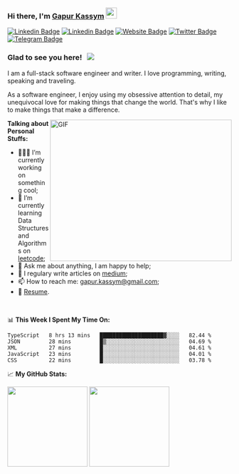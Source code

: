 ### Hi there, I'm <a href="https://gkassym.netlify.app" target="_blank">Gapur Kassym</a> <img src="https://media.giphy.com/media/hvRJCLFzcasrR4ia7z/giphy.gif" width="25px">

[![Linkedin Badge](https://img.shields.io/badge/-LinkedIn-0e76a8?style=flat-square&logo=Linkedin&logoColor=white)](https://www.linkedin.com/in/vijaystack/)
[![Linkedin Badge](https://img.shields.io/badge/-LinkedIn-0e76a8?style=flat-square&logo=Linkedin&logoColor=white)](https://www.linkedin.com/company/80359681/admin/)
[![Website Badge](https://img.shields.io/badge/Website-3b5998?style=flat-square&logo=google-chrome&logoColor=white)](https://www.cloudnloud.com)
[![Twitter Badge](https://img.shields.io/badge/-Twitter-00acee?style=flat-square&logo=Twitter&logoColor=white)](https://twitter.com/cloudnloud)
[![Telegram Badge](https://img.shields.io/badge/-Telegram-0088cc?style=flat-square&logo=Telegram&logoColor=white)](https://t.me/joinchat/GaTlYKfFZEw3YmE1)

### Glad to see you here! &nbsp; ![](https://visitor-badge.glitch.me/badge?page_id=cloudnloud)

I am a full-stack software engineer and writer. I love programming, writing, speaking and traveling.

As a software engineer, I enjoy using my obsessive attention to detail, my unequivocal love for making things that change the world. That's why I like to make things that make a difference.

<img align="right" alt="GIF" src="https://github.com/Gapur/Gapur/blob/master/coding.gif?raw=true" width="408" height="318" />
  

**Talking about Personal Stuffs:**

- 👨🏻‍💻 I’m currently working on something cool;
- 🚀 I’m currently learning Data Structures and Algorithms on [leetcode](https://leetcode.com/GKassym);
- 💬 Ask me about anything, I am happy to help;
- 📝 I regulary write articles on [medium](https://gapur-kassym.medium.com);
- 📫 How to reach me: gapur.kassym@gmail.com;
- 📝 [Resume](https://gkassym.netlify.app/Resume.pdf).

</br>

📊 **This Week I Spent My Time On:**
<!--START_SECTION:waka-->
```text
TypeScript   8 hrs 13 mins   ████████████████████▓░░░░   82.44 % 
JSON         28 mins         █▒░░░░░░░░░░░░░░░░░░░░░░░   04.69 % 
XML          27 mins         █░░░░░░░░░░░░░░░░░░░░░░░░   04.61 % 
JavaScript   23 mins         █░░░░░░░░░░░░░░░░░░░░░░░░   04.01 % 
CSS          22 mins         █░░░░░░░░░░░░░░░░░░░░░░░░   03.78 % 
```
<!--END_SECTION:waka-->


📈 **My GitHub Stats:**

<p>
  <img height="180em" src="https://github-readme-stats.vercel.app/api?username=Gapur&show_icons=true&hide_border=true&&count_private=true&include_all_commits=true" />
  <img height="180em" src="https://github-readme-stats.vercel.app/api/top-langs/?username=Gapur&exclude_repo=KNN-Image-Classification&show_icons=true&hide_border=true&layout=compact&langs_count=8"/>
</p>




